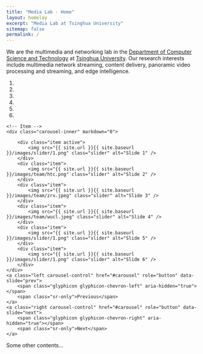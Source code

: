 ```yaml
---
title: "Media Lab - Home"
layout: homelay
excerpt: "Media Lab at Tsinghua University"
sitemap: false
permalink: /
---
```


We are the multimedia and networking lab in the [Department of Computer Science and Technology](http://www.cs.tsinghua.edu.cn/) at [Tsinghua University](https://www.tsinghua.edu.cn).
Our research interests include multimedia network streaming, content delivery, panoramic video processing and streaming, and edge intelligence.

<div markdown="0" id="carousel" class="carousel slide" data-ride="carousel" data-interval="5000" data-pause="hover" >
    <!-- Menu -->
    <ol class="carousel-indicators">
        <li data-target="#carousel" data-slide-to="0" class="active"></li>
        <li data-target="#carousel" data-slide-to="1"></li>
        <li data-target="#carousel" data-slide-to="2"></li>
        <li data-target="#carousel" data-slide-to="3"></li>
        <li data-target="#carousel" data-slide-to="4"></li>
        <li data-target="#carousel" data-slide-to="5"></li>
    </ol>

    <!-- Item -->
    <div class="carousel-inner" markdown="0">

        <div class="item active">
            <img src="{{ site.url }}{{ site.baseurl }}/images/slider/1.png" class="slider" alt="Slide 1" />
        </div>
        <div class="item">
            <img src="{{ site.url }}{{ site.baseurl }}/images/team/htc.png" class="slider" alt="Slide 2" />
        </div>
        <div class="item">
            <img src="{{ site.url }}{{ site.baseurl }}/images/team/zrx.jpeg" class="slider" alt="Slide 3" />
        </div>
        <div class="item">
            <img src="{{ site.url }}{{ site.baseurl }}/images/team/wucl.jpeg" class="slider" alt="Slide 4" />
        </div>
        <div class="item">
            <img src="{{ site.url }}{{ site.baseurl }}/images/slider/1.png" class="slider" alt="Slide 5" />
        </div>
        <div class="item">
            <img src="{{ site.url }}{{ site.baseurl }}/images/slider/1.png" class="slider" alt="Slide 6" />
        </div>
    </div>
    <a class="left carousel-control" href="#carousel" role="button" data-slide="prev">
        <span class="glyphicon glyphicon-chevron-left" aria-hidden="true"></span>
        <span class="sr-only">Previous</span>
    </a>
    <a class="right carousel-control" href="#carousel" role="button" data-slide="next">
        <span class="glyphicon glyphicon-chevron-right" aria-hidden="true"></span>
        <span class="sr-only">Next</span>
    </a>
</div>

Some other contents...
